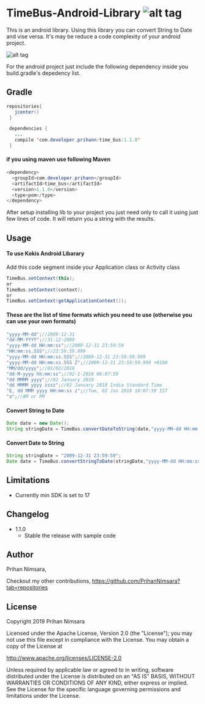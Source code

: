 # TimeBus-Android-Library      ![alt tag](https://api.bintray.com/packages/prihannimsara/TimeBusRepo/timebus/images/download.svg)

This is an android library. Using this library you can convert String to Date and vise versa. It's may be reduce a code complexity of your android project.


![alt tag](https://user-images.githubusercontent.com/29063580/51429858-4651f280-1c39-11e9-97dc-84d1d94c82bc.png)

For the android project just include the following dependency inside you build.gradle's depedency list.

## Gradle

```java
repositories{
   jcenter()
 }
```

```java
 dependencies {
   ...
   compile 'com.developer.prihann:time_bus:1.1.0'
 }
```

#### if you using maven use following Maven

```java
<dependency>
  <groupId>com.developer.prihann</groupId>
  <artifactId>time_bus</artifactId>
  <version>1.1.0</version>
  <type>pom</type>
</dependency>
```

After setup installing lib to your project you just need only to call it using just few lines of code. It will return you a string with the results.

## Usage

#### To use Kokis Android Libarary

Add this code segment inside  your Application class or Activity class

```java
TimeBus.setContext(this);
or
TimeBus.setContext(context);
or
TimeBus.setContext(getApplicationContext());
```

#### These are the list of time formats which you need to use (otherwise you can use your own formats)

```java
"yyyy-MM-dd";//2009-12-31
"dd-MM-YYYY";//31-12-2009
"yyyy-MM-dd HH:mm:ss";//2009-12-31 23:59:59
"HH:mm:ss.SSS";//23:59.59.999
"yyyy-MM-dd HH:mm:ss.SSS";//2009-12-31 23:59:59.999
"yyyy-MM-dd HH:mm:ss.SSS Z";//2009-12-31 23:59:59.999 +0100
"MM/dd/yyyy";//01/02/2018
"dd-M-yyyy hh:mm:ss";//02-1-2018 06:07:59
"dd MMMM yyyy";//02 January 2018
"dd MMMM yyyy zzzz";//02 January 2018 India Standard Time
"E, dd MMM yyyy HH:mm:ss z";//Tue, 02 Jan 2018 18:07:59 IST
"a";//AM or PM
```

#### Convert String to Date

```java
Date date = new Date();
String stringDate = TimeBus.convertDateToString(date,"yyyy-MM-dd HH:mm:ss");
```

#### Convert Date to String

```java
String stringDate = "2009-12-31 23:59:59";
Date date = TimeBus.convertStringToDate(stringDate,"yyyy-MM-dd HH:mm:ss");
```

## Limitations

- Currently min SDK is set to 17

## Changelog

- 1.1.0
    - Stable the release with sample code
    
## Author

Prihan Nimsara,

Checkout my other contributions, https://github.com/PrihanNimsara?tab=repositories

## License

Copyright 2019 Prihan Nimsara

Licensed under the Apache License, Version 2.0 (the "License"); you may not use this file except in compliance with the License. You may obtain a copy of the License at

http://www.apache.org/licenses/LICENSE-2.0

Unless required by applicable law or agreed to in writing, software distributed under the License is distributed on an "AS IS" BASIS, WITHOUT WARRANTIES OR CONDITIONS OF ANY KIND, either express or implied. See the License for the specific language governing permissions and limitations under the License.

